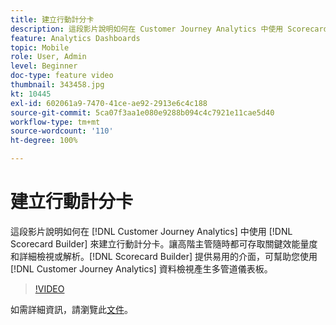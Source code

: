 ```yaml
---
title: 建立行動計分卡
description: 這段影片說明如何在 Customer Journey Analytics 中使用 Scorecard Builder 來建立行動計分卡。讓高階主管隨時都可存取關鍵效能量度和詳細檢視或解析。Scorecard Builder 提供易用的介面，可幫助您使用 Customer Journey Analytics 資料檢視產生多管道儀表板。
feature: Analytics Dashboards
topic: Mobile
role: User, Admin
level: Beginner
doc-type: feature video
thumbnail: 343458.jpg
kt: 10445
exl-id: 602061a9-7470-41ce-ae92-2913e6c4c188
source-git-commit: 5ca07f3aa1e080e9288b094c4c7921e11cae5d40
workflow-type: tm+mt
source-wordcount: '110'
ht-degree: 100%

---
```


# 建立行動計分卡

這段影片說明如何在 [!DNL Customer Journey Analytics] 中使用 [!DNL Scorecard Builder] 來建立行動計分卡。讓高階主管隨時都可存取關鍵效能量度和詳細檢視或解析。[!DNL Scorecard Builder] 提供易用的介面，可幫助您使用 [!DNL Customer Journey Analytics] 資料檢視產生多管道儀表板。

>[!VIDEO](https://video.tv.adobe.com/v/343458/?quality=12&learn=on)

如需詳細資訊，請瀏覽此[文件](https://experienceleague.adobe.com/docs/analytics-platform/using/cja-dashboards/create-scorecard.html?lang=zh-Hant)。